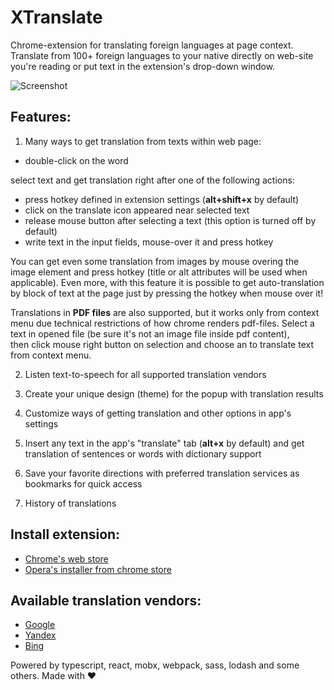 XTranslate
==========
Chrome-extension for translating foreign languages at page context.
Translate from 100+ foreign languages to your native directly on web-site you're reading or 
put text in the extension's drop-down window.

![Screenshot](https://github.com/ixrock/XTranslate/blob/master/screenshots/Untitled-1.jpg?raw=true)

Features:
-----------
1) Many ways to get translation from texts within web page:
- double-click on the word

select text and get translation right after one of the following actions:
- press hotkey defined in extension settings (**alt+shift+x** by default)
- click on the translate icon appeared near selected text
- release mouse button after selecting a text (this option is turned off by default)
- write text in the input fields, mouse-over it and press hotkey

You can get even some translation from images by mouse overing the image element and 
press hotkey (title or alt attributes will be used when applicable).
Even more, with this feature it is possible to get auto-translation by block of text at the page 
just by pressing the hotkey when mouse over it!

Translations in **PDF files** are also supported, but it works only from context menu due technical restrictions of how chrome renders pdf-files.
Select a text in opened file (be sure it's not an image file inside pdf content),  
then click mouse right button on selection and choose an to translate text from context menu.

2) Listen text-to-speech for all supported translation vendors

3) Create your unique design (theme) for the popup with translation results

4) Customize ways of getting translation and other options in app's settings

5) Insert any text in the app's "translate" tab (**alt+x** by default) and get translation of sentences or words with dictionary support

6) Save your favorite directions with preferred translation services as bookmarks for quick access

7) History of translations

Install extension:
-----------
* [Chrome's web store](https://chrome.google.com/webstore/detail/xtranslate/gfgpkepllngchpmcippidfhmbhlljhoo)
* [Opera's installer from chrome store](https://addons.opera.com/en/extensions/details/download-chrome-extension-9/?display=en)

Available translation vendors:
-----------
* [Google](http://translate.google.com/)
* [Yandex](http://translate.yandex.com/)
* [Bing](http://bing.com/translator/)

Powered by typescript, react, mobx, webpack, sass, lodash and some others. Made with ♥
